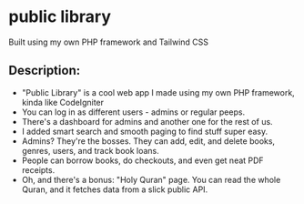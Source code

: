 # public library

Built using my own PHP framework and Tailwind CSS

## Description:

- "Public Library" is a cool web app I made using my own PHP framework, kinda like CodeIgniter
- You can log in as different users - admins or regular peeps.
- There's a dashboard for admins and another one for the rest of us.
- I added smart search and smooth paging to find stuff super easy.
- Admins? They're the bosses. They can add, edit, and delete books, genres, users, and track book loans.
- People can borrow books, do checkouts, and even get neat PDF receipts.
- Oh, and there's a bonus: "Holy Quran" page. You can read the whole Quran, and it fetches data from a slick public API.
